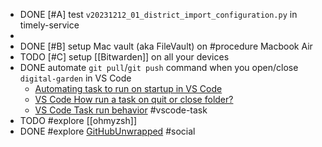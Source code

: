 - DONE [#A] test `v20231212_01_district_import_configuration.py` in timely-service
-
- DONE [#B] setup Mac vault (aka FileVault) on #procedure Macbook Air
- TODO [#C] setup [[Bitwarden]] on all your devices
- DONE automate `git pull`/`git push` command when you open/close `digital-garden` in VS Code
	- [Automating task to run on startup in VS Code](https://sdivakarrajesh.medium.com/automating-task-to-run-on-startup-in-vscode-fe30d7f99454)
	- [VS Code How run a task on quit or close folder?](https://stackoverflow.com/a/77058296/7753274)
	- [VS Code Task run behavior](https://code.visualstudio.com/docs/editor/tasks#_run-behavior) #vscode-task
- TODO #explore [[ohmyzsh]]
- DONE #explore [GitHubUnwrapped](https://githubunwrapped.com/) #social